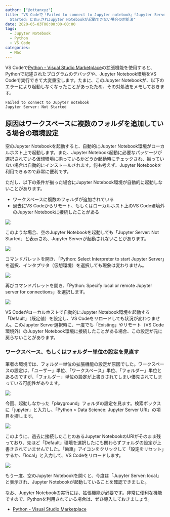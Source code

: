 ```yaml
---
author: ["@ottanxyz"]
title: "VS Codeで「Failed to connect to Jupyter notebook」「Jupyter Server: Not
  Started」と表示されJupyter Notebookが起動できない場合の対処法"
date: 2020-05-03T00:00:00+00:00
tags:
  - Jupyter Notebook
  - Python
  - VS Code
categories:
  - Mac
---
```

VS Codeで[Python - Visual Studio Marketplace](https://marketplace.visualstudio.com/items?itemName=ms-python.python)の拡張機能を使用すると、Pythonで記述されたプログラムのデバッグや、Jupyter Notebook環境をVS Codeで実行できて大変重宝します。たまに、このJupyter Notebookが、以下のエラーにより起動しなくなったことがあったため、その対処法をメモしておきます。

```text
Failed to connect to Jupyter notebook
Jupyter Server: Not Started
```

## 原因はワークスペースに複数のフォルダを追加している場合の環境設定

空のJupyter Notebookを起動すると、自動的にJupyter Notebook環境がローカルホスト上で起動します。また、Jupyter Notebook起動に必要なパッケージが選択されている仮想環境に揃っているかどうか起動時にチェックされ、揃っていない場合は自動的にインストールされます。何も考えず、Jupyter Notebookを利用できるので非常に便利です。

ただし、以下の条件が揃った場合にJupyter Notebook環境が自動的に起動しないことがあります。

* ワークスペースに複数のフォルダが追加されている
* 過去にVS Codeからリモート、もしくはローカルホスト上のVS Code環境外のJupyter Notebookに接続したことがある

![](screenshot-2020-05-03-15.56.51.png)

このような場合、空のJupyter Notebookを起動しても「Jupyter Server: Not Started」と表示され、Jupyter Serverが起動されないことがあります。

![](screenshot-2020-05-03-15.57.05.png)

コマンドパレットを開き、「Python: Select Interpreter to start Jupyter Server」を選択、インタプリタ（仮想環境）を選択しても現象は変わりません。

![](screenshot-2020-05-03-16.02.04.png)

再びコマンドパレットを開き、「Python: Specify local or remote Jupyter server for connections」を選択します。

![](screenshot-2020-05-03-15.57.16.png)

VS Codeがローカルホストで自動的にJupyter Notebook環境を起動する「Default」（既定値）を設定し、VS Codeをリロードしても状況が変わりません。このJupyter Server選択時に、一度でも「Existing」やリモート（VS Code環境外）のJupyter Notebook環境に接続したことがある場合、この設定が元に戻らないことがあります。

### ワークスペース、もしくはフォルダー単位の設定を見直す

筆者の環境では、フォルダー単位の拡張機能の設定が原因でした。ワークスペースの設定は、「ユーザー」単位、「ワークスペース」単位、「フォルダー」単位とあるのですが、「フォルダー」単位の設定が上書きされてしまい優先されてしまっている可能性があります。

![](screenshot-2020-05-03-15.57.32.png)

今回、起動しなかった「playground」フォルダの設定を見ます。検索ボックスに「jupyter」と入力し、「Python > Data Science: Jupyter Server URI」の項目を探します。

![](screenshot-2020-05-03-15.57.51.png)

このように、過去に接続したことのあるJupyter NotebookのURIがそのまま残っており、先ほど「Default」環境を選択したにも関わらずフォルダの設定が上書きされていませんでした。「歯車」アイコンをクリックして「設定をリセット」するか、「local」と入力して、VS Codeをリロードします。

![](screenshot-2020-05-03-15.58.56.png)

もう一度、空のJupyter Notebookを開くと、今度は「Jupyter Server: local」と表示され、Jupyter Notebookが起動していることを確認できました。

なお、Jupyter Notebookの実行には、拡張機能が必要です。非常に便利な機能ですので、Pythonを利用されている場合は、ぜひ導入しておきましょう。

* [Python - Visual Studio Marketplace](https://marketplace.visualstudio.com/items?itemName=ms-python.python)
